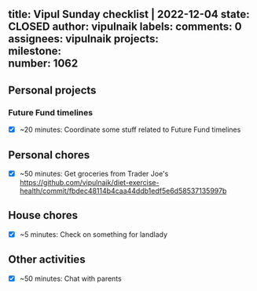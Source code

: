 title:	Vipul Sunday checklist | 2022-12-04
state:	CLOSED
author:	vipulnaik
labels:	
comments:	0
assignees:	vipulnaik
projects:	
milestone:	
number:	1062
--
## Personal projects

### Future Fund timelines

- [x] ~20 minutes: Coordinate some stuff related to Future Fund timelines

## Personal chores

- [x] ~50 minutes: Get groceries from Trader Joe's https://github.com/vipulnaik/diet-exercise-health/commit/fbdec48114b4caa44ddb1edf5e6d58537135997b

## House chores

- [x] ~5 minutes: Check on something for landlady

## Other activities

- [x] ~50 minutes: Chat with parents
